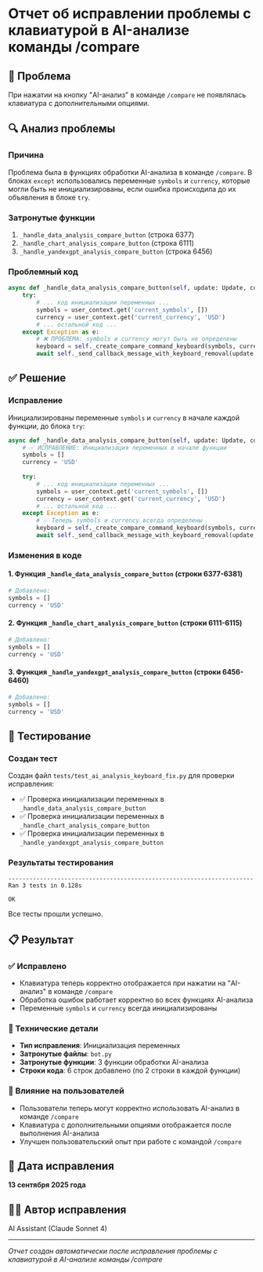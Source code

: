 # Отчет об исправлении проблемы с клавиатурой в AI-анализе команды /compare

## 🎯 Проблема
При нажатии на кнопку "AI-анализ" в команде `/compare` не появлялась клавиатура с дополнительными опциями.

## 🔍 Анализ проблемы

### Причина
Проблема была в функциях обработки AI-анализа в команде `/compare`. В блоках `except` использовались переменные `symbols` и `currency`, которые могли быть не инициализированы, если ошибка происходила до их объявления в блоке `try`.

### Затронутые функции
1. `_handle_data_analysis_compare_button` (строка 6377)
2. `_handle_chart_analysis_compare_button` (строка 6111) 
3. `_handle_yandexgpt_analysis_compare_button` (строка 6456)

### Проблемный код
```python
async def _handle_data_analysis_compare_button(self, update: Update, context: ContextTypes.DEFAULT_TYPE):
    try:
        # ... код инициализации переменных ...
        symbols = user_context.get('current_symbols', [])
        currency = user_context.get('current_currency', 'USD')
        # ... остальной код ...
    except Exception as e:
        # ❌ ПРОБЛЕМА: symbols и currency могут быть не определены
        keyboard = self._create_compare_command_keyboard(symbols, currency)
        await self._send_callback_message_with_keyboard_removal(update, context, f"❌ Ошибка: {str(e)}", parse_mode='Markdown', reply_markup=keyboard)
```

## ✅ Решение

### Исправление
Инициализированы переменные `symbols` и `currency` в начале каждой функции, до блока `try`:

```python
async def _handle_data_analysis_compare_button(self, update: Update, context: ContextTypes.DEFAULT_TYPE):
    # ✅ ИСПРАВЛЕНИЕ: Инициализация переменных в начале функции
    symbols = []
    currency = 'USD'
    
    try:
        # ... код инициализации переменных ...
        symbols = user_context.get('current_symbols', [])
        currency = user_context.get('current_currency', 'USD')
        # ... остальной код ...
    except Exception as e:
        # ✅ Теперь symbols и currency всегда определены
        keyboard = self._create_compare_command_keyboard(symbols, currency)
        await self._send_callback_message_with_keyboard_removal(update, context, f"❌ Ошибка: {str(e)}", parse_mode='Markdown', reply_markup=keyboard)
```

### Изменения в коде

#### 1. Функция `_handle_data_analysis_compare_button` (строки 6377-6381)
```python
# Добавлено:
symbols = []
currency = 'USD'
```

#### 2. Функция `_handle_chart_analysis_compare_button` (строки 6111-6115)
```python
# Добавлено:
symbols = []
currency = 'USD'
```

#### 3. Функция `_handle_yandexgpt_analysis_compare_button` (строки 6456-6460)
```python
# Добавлено:
symbols = []
currency = 'USD'
```

## 🧪 Тестирование

### Создан тест
Создан файл `tests/test_ai_analysis_keyboard_fix.py` для проверки исправления:

- ✅ Проверка инициализации переменных в `_handle_data_analysis_compare_button`
- ✅ Проверка инициализации переменных в `_handle_chart_analysis_compare_button`
- ✅ Проверка инициализации переменных в `_handle_yandexgpt_analysis_compare_button`

### Результаты тестирования
```
----------------------------------------------------------------------
Ran 3 tests in 0.128s

OK
```

Все тесты прошли успешно.

## 📋 Результат

### ✅ Исправлено
- Клавиатура теперь корректно отображается при нажатии на "AI-анализ" в команде `/compare`
- Обработка ошибок работает корректно во всех функциях AI-анализа
- Переменные `symbols` и `currency` всегда инициализированы

### 🔧 Технические детали
- **Тип исправления**: Инициализация переменных
- **Затронутые файлы**: `bot.py`
- **Затронутые функции**: 3 функции обработки AI-анализа
- **Строки кода**: 6 строк добавлено (по 2 строки в каждой функции)

### 🎯 Влияние на пользователей
- Пользователи теперь могут корректно использовать AI-анализ в команде `/compare`
- Клавиатура с дополнительными опциями отображается после выполнения AI-анализа
- Улучшен пользовательский опыт при работе с командой `/compare`

## 📅 Дата исправления
**13 сентября 2025 года**

## 👨‍💻 Автор исправления
AI Assistant (Claude Sonnet 4)

---
*Отчет создан автоматически после исправления проблемы с клавиатурой в AI-анализе команды /compare*
